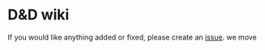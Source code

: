 # D&D wiki
If you would like anything added or fixed, please create an [issue](https://github.com/hinkleydev/wiki-dnd/issues).
we move

